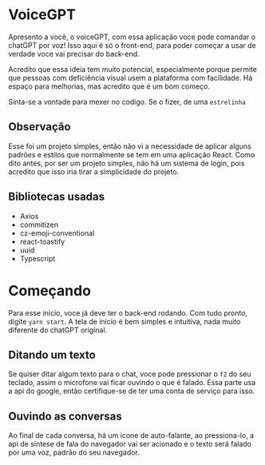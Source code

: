 # VoiceGPT
Apresento a você, o voiceGPT, com essa aplicação voce pode comandar o chatGPT por voz! 
Isso aqui é só o front-end, para poder começar a usar de verdade voce vai precisar do back-end.  

Acredito que essa ideia tem muito potencial, especialmente porque permite que pessoas com deficiência visual usem a plataforma com facilidade. Há espaço para melhorias, mas acredito que é um bom começo. 

Sinta-se a vontade para mexer no codigo. Se o fizer, de uma ```estrelinha```

## Observação
Esse foi um projeto simples, então não vi a necessidade de aplicar alguns padrões e estilos que normalmente se tem em uma aplicação React. 
Como dito antes, por ser um projeto simples, não há um sistema de login, pois acredito que isso iria tirar a simplicidade do projeto. 

## Bibliotecas usadas
* Axios
* commitizen
* cz-emoji-conventional
* react-toastify
* uuid
* Typescript

# Começando
Para esse inicio, voce já deve ter o back-end rodando. Com tudo pronto, digite ```yarn start```.
A tela de inicio é bem simples e intuitiva, nada muito diferente do chatGPT original. 

## Ditando um texto 
Se quiser ditar algum texto para o chat, voce pode pressionar o ```f2``` do seu teclado, assim o microfone vai ficar ouvindo o que é falado. Essa parte usa a api do google, então certifique-se de ter uma conta de serviço para isso. 


## Ouvindo as conversas
Ao final de cada conversa, há um icone de auto-falante, ao pressiona-lo, a api de sintese de fala do navegador vai ser acionado e o texto será falado por uma voz, padrão do seu navegador. 
